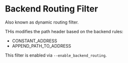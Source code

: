 # Backend Routing Filter

Also known as dynamic routing filter.

THis modifies the path header based on the backend rules:

* CONSTANT_ADDRESS
* APPEND_PATH_TO_ADDRESS

This filter is enabled via `--enable_backend_routing`.
